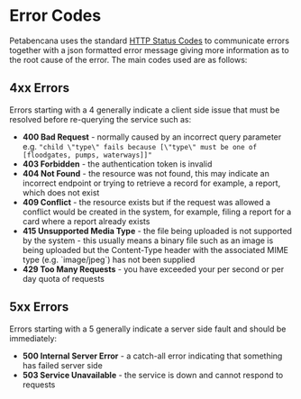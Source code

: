 # Error Codes

Petabencana uses the standard [HTTP Status Codes](https://en.wikipedia.org/wiki/List_of_HTTP_status_codes) to communicate errors together with a json formatted error message giving more information as to the root cause of the error. The main codes used are as follows:

## 4xx Errors

Errors starting with a 4 generally indicate a client side issue that must be resolved before re-querying the service such as:

* **400 Bad Request** - normally caused by an incorrect query parameter e.g. `"child \"type\" fails because [\"type\" must be one of [floodgates, pumps, waterways]]"`
* **403 Forbidden** - the authentication token is invalid
* **404 Not Found** - the resource was not found, this may indicate an incorrect endpoint or trying to retrieve a record for example, a report, which does not exist
* **409 Conflict** - the resource exists but if the request was allowed a conflict would be created in the system, for example, filing a report for a card where a report already exists
* **415 Unsupported Media Type** - the file being uploaded is not supported by the system - this usually means a binary file such as an image is being uploaded but the Content-Type header with the associated MIME type \(e.g. \`image/jpeg\`\) has not been supplied
* **429 Too Many Requests** - you have exceeded your per second or per day quota of requests

## 5xx Errors

Errors starting with a 5 generally indicate a server side fault and should be immediately:

* **500 Internal Server Error** - a catch-all error indicating that something has failed server side
* **503 Service Unavailable** - the service is down and cannot respond to requests


